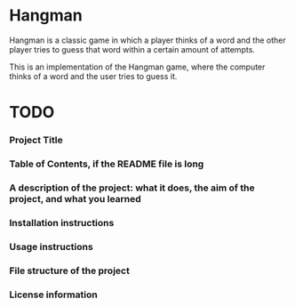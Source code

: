 # Hangman
Hangman is a classic game in which a player thinks of a word and the other player tries to guess that word within a certain amount of attempts.

This is an implementation of the Hangman game, where the computer thinks of a word and the user tries to guess it. 

# TODO
### Project Title
### Table of Contents, if the README file is long
### A description of the project: what it does, the aim of the project, and what you learned
### Installation instructions
### Usage instructions
### File structure of the project
### License information